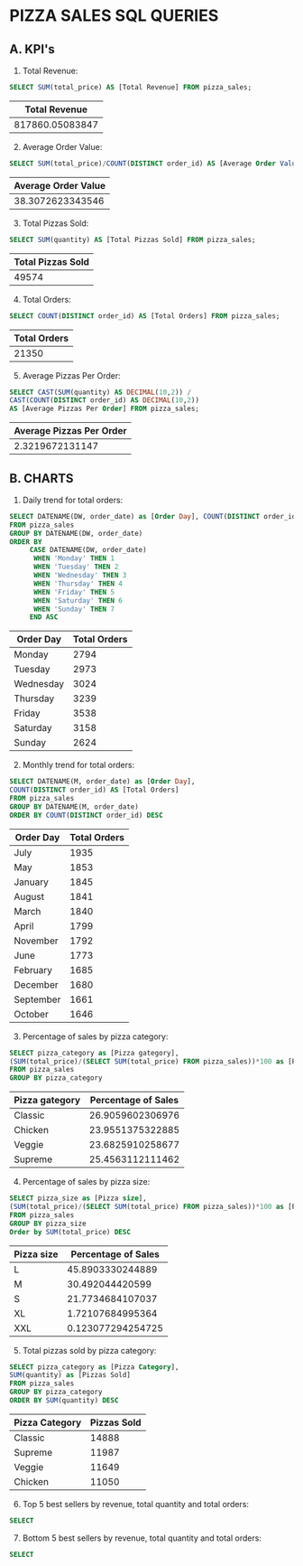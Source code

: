 # PIZZA SALES SQL QUERIES

## A. KPI's

1. Total Revenue:
```SQL
SELECT SUM(total_price) AS [Total Revenue] FROM pizza_sales;
```
| Total Revenue   |
|-----------------|
| 817860.05083847 |

2. Average Order Value:
```SQL  
SELECT SUM(total_price)/COUNT(DISTINCT order_id) AS [Average Order Value] FROM pizza_sales;
```
| Average Order Value |
|---------------------|
| 38.3072623343546    |
 
3. Total Pizzas Sold:
```SQL
SELECT SUM(quantity) AS [Total Pizzas Sold] FROM pizza_sales;
```
| Total Pizzas Sold |
|-------------------|
| 49574             |
   
4. Total Orders:
```SQL
SELECT COUNT(DISTINCT order_id) AS [Total Orders] FROM pizza_sales;
```
| Total Orders |
|--------------|
| 21350        |
   
5. Average Pizzas Per Order:
```SQL
SELECT CAST(SUM(quantity) AS DECIMAL(10,2)) /
CAST(COUNT(DISTINCT order_id) AS DECIMAL(10,2)) 
AS [Average Pizzas Per Order] FROM pizza_sales;
```
| Average Pizzas Per Order |
|--------------------------|
| 2.3219672131147          |

## B. CHARTS

1. Daily trend for total orders:
```SQL
SELECT DATENAME(DW, order_date) as [Order Day], COUNT(DISTINCT order_id) AS [Total Orders] 
FROM pizza_sales
GROUP BY DATENAME(DW, order_date)
ORDER BY 
     CASE DATENAME(DW, order_date)
      WHEN 'Monday' THEN 1
      WHEN 'Tuesday' THEN 2
      WHEN 'Wednesday' THEN 3
      WHEN 'Thursday' THEN 4
      WHEN 'Friday' THEN 5
      WHEN 'Saturday' THEN 6
      WHEN 'Sunday' THEN 7
     END ASC
```
| Order Day | Total Orders |
|-----------|--------------|
| Monday    | 2794         |
| Tuesday   | 2973         |
| Wednesday | 3024         |
| Thursday  | 3239         |
| Friday    | 3538         |
| Saturday  | 3158         |
| Sunday    | 2624         |

2. Monthly trend for total orders:
```SQL
SELECT DATENAME(M, order_date) as [Order Day], 
COUNT(DISTINCT order_id) AS [Total Orders] 
FROM pizza_sales
GROUP BY DATENAME(M, order_date)
ORDER BY COUNT(DISTINCT order_id) DESC
```
| Order Day | Total Orders |
|-----------|--------------|
| July      | 1935         |
| May       | 1853         |
| January   | 1845         |
| August    | 1841         |
| March     | 1840         |
| April     | 1799         |
| November  | 1792         |
| June      | 1773         |
| February  | 1685         |
| December  | 1680         |
| September | 1661         |
| October   | 1646         |

3. Percentage of sales by pizza category:
```SQL
SELECT pizza_category as [Pizza gategory],  
(SUM(total_price)/(SELECT SUM(total_price) FROM pizza_sales))*100 as [Percentage of Sales]
FROM pizza_sales
GROUP BY pizza_category
```
| Pizza gategory | Percentage of Sales |
|----------------|---------------------|
| Classic        | 26.9059602306976    |
| Chicken        | 23.9551375322885    |
| Veggie         | 23.6825910258677    |
| Supreme        | 25.4563112111462    |

4. Percentage of sales by pizza size:
```SQL
SELECT pizza_size as [Pizza size],  
(SUM(total_price)/(SELECT SUM(total_price) FROM pizza_sales))*100 as [Percentage of Sales]
FROM pizza_sales
GROUP BY pizza_size
Order by SUM(total_price) DESC
```
| Pizza size | Percentage of Sales |
|------------|---------------------|
| L          | 45.8903330244889    |
| M          | 30.492044420599     |
| S          | 21.7734684107037    |
| XL         | 1.72107684995364    |
| XXL        | 0.123077294254725   |

5. Total pizzas sold by pizza category:
```SQL
SELECT pizza_category as [Pizza Category],  
SUM(quantity) as [Pizzas Sold]
FROM pizza_sales
GROUP BY pizza_category
ORDER BY SUM(quantity) DESC
```
| Pizza Category | Pizzas Sold       |
|----------------|-------------------|
| Classic        | 14888             |
| Supreme        | 11987             |
| Veggie         | 11649             |
| Chicken        | 11050             |

6. Top 5 best sellers by revenue, total quantity and total orders:
```SQL
SELECT
```

7. Bottom 5 best sellers by revenue, total quantity and total orders:
```SQL
SELECT
```

